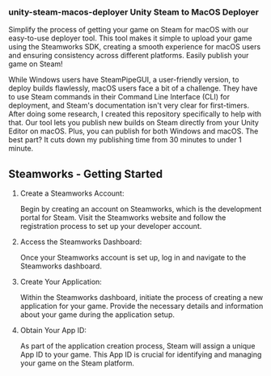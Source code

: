 ### unity-steam-macos-deployer Unity Steam to MacOS Deployer

Simplify the process of getting your game on Steam for macOS with our easy-to-use deployer tool. This tool makes it simple to upload your game using the Steamworks SDK, creating a smooth experience for macOS users and ensuring consistency across different platforms. Easily publish your game on Steam!

While Windows users have SteamPipeGUI, a user-friendly version, to deploy builds flawlessly, macOS users face a bit of a challenge. They have to use Steam commands in their Command Line Interface (CLI) for deployment, and Steam's documentation isn't very clear for first-timers. After doing some research, I created this repository specifically to help with that. Our tool lets you publish new builds on Steam directly from your Unity Editor on macOS. Plus, you can publish for both Windows and macOS. The best part? It cuts down my publishing time from 30 minutes to under 1 minute.

## Steamworks - Getting Started

1. Create a Steamworks Account:

    Begin by creating an account on Steamworks, which is the development portal for Steam.
    Visit the Steamworks website and follow the registration process to set up your developer account.

2. Access the Steamworks Dashboard:

    Once your Steamworks account is set up, log in and navigate to the Steamworks dashboard.

3. Create Your Application:

    Within the Steamworks dashboard, initiate the process of creating a new application for your game.
    Provide the necessary details and information about your game during the application setup.

4. Obtain Your App ID:

    As part of the application creation process, Steam will assign a unique App ID to your game.
    This App ID is crucial for identifying and managing your game on the Steam platform. 
